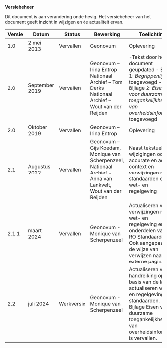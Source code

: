**Versiebeheer**

Dit document is aan verandering onderhevig. Het versiebeheer van het document
geeft inzicht in wijzigen en de actualiteit ervan.

| **Versie** | **Datum**      | **Status** | **Bewerking**                                                                                 | **Toelichting**                                                                                                                                                      |
|------------|----------------|------------|-------------------------------------------------------------------------------------------------|----------------------------------------------------------------------------------------------------------------------------------------------------------------------|
| 1.0        | 2 mei 2013     | Vervallen | Geonovum                                                                                        | Oplevering                                                                                                                                                           |
| 2.0        | September 2019 | Vervallen | Geonovum – Irina Entrop Nationaal Archief – Tom Derks Nationaal Archief – Wout van der Reijden | \-Tekst door hele document geupdated - Bijlage 1: *Begrippenlijst* toegevoegd - Bijlage 2: *Eisen voor duurzame toegankelijkheid van overheidsinformatie* toegevoegd |
| 2.0        | Oktober 2019   | Vervallen | Geonovum – Irina Entrop                                                                         | Oplevering                                                                                                                                                           |
| 2.1        | Augustus 2022   | Vervallen |Geonovum – Gijs Koedam, Monique van Scherpenzeel, Nationaal Archief - Anna van Lankvelt, Wout van der Reijden | Naast tekstuele wijzigingen ook accurate en actuele context en verwijzingen naar standaarden en wet- en regelgeving   |
| 2.1.1        | maart 2024     | Vervallen | Geonovum - Monique van Scherpenzeel | Actualiseren van verwijzingen naar wet- en regelgeving en de onderdelen van de RO Standaarden. Ook aangepast is de wijze van verwijzen naar externe pagina's. |
| 2.2        | juli 2024     | Werkversie | Geonovum - Monique van Scherpenzeel | Actualiseren van de handreiking op basis van de laatste actualiseren wet- en regelgeving en standaarden. Bijlage Eisen voor duurzame toegankelijkheid van overheidsinformatie is vervallen. |
